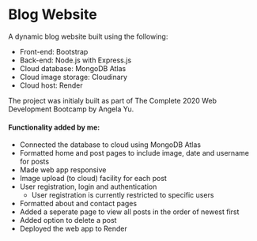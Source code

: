 # Blog Website
A dynamic blog website built using the following:

- Front-end: Bootstrap
- Back-end: Node.js with Express.js
- Cloud database: MongoDB Atlas
- Cloud image storage: Cloudinary
- Cloud host: Render

The project was initialy built as part of The Complete 2020 Web Development Bootcamp by Angela Yu. 

#### Functionality added by me:
- Connected the database to cloud using MongoDB Atlas
- Formatted home and post pages to include image, date and username for posts
- Made web app responsive
- Image upload (to cloud) facility for each post
- User registration, login and authentication
  - User registration is currently restricted to specific users
- Formatted about and contact pages
- Added a seperate page to view all posts in the order of newest first
- Added option to delete a post
- Deployed the web app to Render
